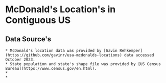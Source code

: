 # McDonald's Location's in Contiguous US

## Data Source's
    * McDonald's location data was provided by [Gavin Rehkemper](https://github.com/gavinr/usa-mcdonalds-locations) data accessed October 2023.
    * State population and state's shape file was provided by [US Census Bureau](https://www.census.gov/en.html).
    *
    *